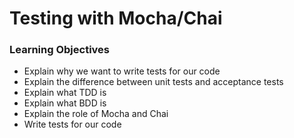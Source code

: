 # Testing with Mocha/Chai

### Learning Objectives

* Explain why we want to write tests for our code
* Explain the difference between unit tests and acceptance tests
* Explain what TDD is
* Explain what BDD is
* Explain the role of Mocha and Chai
* Write tests for our code

